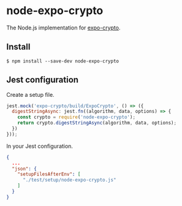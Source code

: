 # node-expo-crypto

The Node.js implementation for [expo-crypto](https://docs.expo.io/versions/latest/sdk/crypto/).

## Install

```
$ npm install --save-dev node-expo-crypto
```

## Jest configuration

Create a setup file.

```js
jest.mock('expo-crypto/build/ExpoCrypto', () => ({
  digestStringAsync: jest.fn((algorithm, data, options) => {
    const crypto = require('node-expo-crypto');
    return crypto.digestStringAsync(algorithm, data, options);
  })
}));
```

In your Jest configuration.

```json
{
  ...
  "json": {
    "setupFilesAfterEnv": [
      "./test/setup/node-expo-crypto.js"
    ]
  }
}
```

